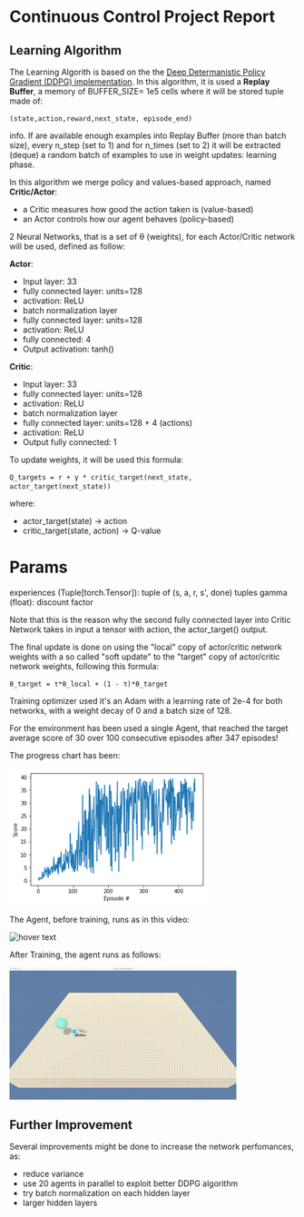 # Continuous Control Project Report

## Learning Algorithm

The Learning Algorith is based on the the [Deep Determanistic Policy Gradient (DDPG) implementation](https://github.com/udacity/deep-reinforcement-learning/blob/master/ddpg-bipedal/ddpg_agent.py). In this algorithm, it is used a **Replay Buffer**, a memory of BUFFER_SIZE= 1e5 cells where it will be stored tuple made of:
```
(state,action,reward,next_state, episode_end)
```
info. If are available enough examples into Replay Buffer (more than batch size), every n_step (set to 1) and for n_times (set to 2) it will be extracted (deque) a random batch of examples to use in weight updates: learning phase.

In this algorithm we merge policy and values-based approach, named **Critic/Actor**:
- a Critic measures how good the action taken is (value-based)
- an Actor controls how our agent behaves (policy-based)

2 Neural Networks, that is a set of θ (weights), for each Actor/Critic network will be used, defined as follow:

**Actor**:

- Input layer: 33
- fully connected layer: units=128
- activation: ReLU
- batch normalization layer
- fully connected layer: units=128
- activation: ReLU
- fully connected: 4
- Output activation: tanh()

**Critic**:

- Input layer: 33
- fully connected layer: units=128
- activation: ReLU
- batch normalization layer
- fully connected layer: units=128 + 4 (actions)
- activation: ReLU
- Output fully connected: 1


To update weights, it will be used this formula:
```
Q_targets = r + γ * critic_target(next_state, actor_target(next_state))
```
where:
- actor_target(state) -> action
- critic_target(state, action) -> Q-value

Params
======
experiences (Tuple[torch.Tensor]): tuple of (s, a, r, s', done) tuples 
gamma (float): discount factor

Note that this is the reason why the second fully connected layer into Critic Network takes in input a tensor with action, the actor_target() output. 


The final update is done on using the "local" copy of actor/critic network weights with a so called "soft update" to the "target" copy of actor/critic network weights, following this formula:
```
θ_target = τ*θ_local + (1 - τ)*θ_target
```


Training optimizer used it's an Adam with a learning rate of 2e-4 for both networks, with a weight decay of 0 and a batch size of 128.

For the environment has been used a single Agent, that reached the target average score of 30 over 100 consecutive episodes after 347 episodes!

The progress chart has been:
<p align="left">
  <img src="running.png" width="350" title="hover text">
</p>

The Agent, before training, runs as in this video:

<p align="left">
  <img src="arm-not-training.gif" width="400" title="hover text">
</p>

After Training, the agent runs as follows:

<p align="left">
  <img src="arm-trained.gif" width="400" title="hover text">
</p>


## Further Improvement

Several improvements might be done to increase the network perfomances, as:
* reduce variance
* use 20 agents in parallel to exploit better DDPG algorithm
* try batch normalization on each hidden layer
* larger hidden layers
